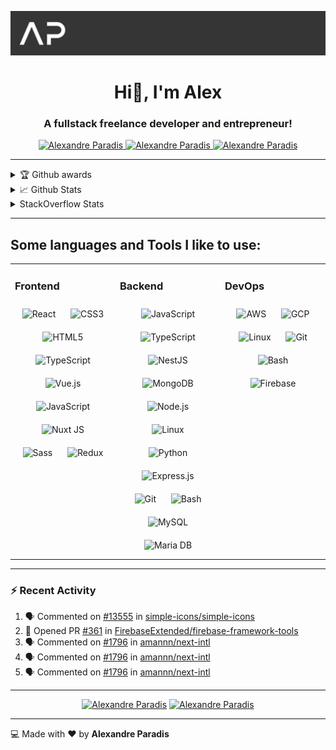 
<!-- 
[![Years Badge](https://badges.pufler.dev/years/service-paradis)](https://github.com/service-paradis)
[![Updated Badge](https://badges.pufler.dev/updated/service-paradis/service-paradis)](https://github.com/service-paradis)
-->

<p>
  <img src="assets/banner.png" alt="Alexandre Paradis" /> 
</p>

<h1 align="center">
  Hi👋, I'm Alex
</h1>
<h3 align="center">
  A fullstack freelance developer and entrepreneur!
</h3>

<p align="center">
  <a href="mailto:service.paradis@gmail.com">
    <img src="https://img.shields.io/badge/-Alexandre%20Paradis-d14836?logo=gmail&logoColor=ffffff&link=mailto:service.paradis@gmail.com" alt="Alexandre Paradis" />
  </a> 
  <a href="https://linkedin.com/in/alexandre-paradis" target="_blank">
    <img src="https://img.shields.io/badge/-Alexandre%20Paradis-0077b5?logo=linkedin&link=https://linkedin.com/in/alexandre-paradis" alt="Alexandre Paradis" />
  </a> 
  <a href="https://stackoverflow.com/users/2774496/service-paradis" target="_blank">
    <img src="https://img.shields.io/badge/-Alexandre%20Paradis-fe7a16?logo=stackoverflow&logoColor=ffffff&link=https://stackoverflow.com/users/2774496/service-paradis"  alt="Alexandre Paradis" />
  </a>
</p>

<!-- 
<p align="left"> 
  <img src="https://komarev.com/ghpvc/?username=service-paradis&label=Profile%20views&color=0e75b6&style=flat" alt="Alexandre Paradis" /> 
</p>
-->

---

<details>
  <summary>🏆 Github awards</summary>
  
  <!-- ![Alexandre Paradis Github Trophy](https://github-profile-trophy.vercel.app/?username=service-paradis&theme=onedark) -->
  ![Alexandre Paradis Github Trophy](https://github-profile-trophy.vercel.app/?username=service-paradis&theme=onedark&title=PullRequest,Commit,Issues)
</details>

<details>
  <summary>📈 Github Stats</summary>
  
  ![Alexandre Paradis Github Stats](https://github-readme-stats.vercel.app/api?username=service-paradis&theme=onedark&count_private=true&show_icons=true&locale=en)
</details>

<!--
<details>
  <summary>🔧 Github Most used languages</summary>
  
  ![Alexandre Paradis Most used languages](https://github-readme-stats.vercel.app/api/top-langs?username=service-paradis&theme=onedark&count_private=true&show_icons=true&langs_count=10&locale=en&layout=compact&exclude_repo=plugin.image.thechive)
</details>
-->

<details>
  <summary>StackOverflow Stats</summary>
  
  ![Alexandre Paradis StackOverflow Stats](https://github-readme-stackoverflow.vercel.app/?userID=2774496&theme=dark&layout=compact)
</details>

---

## Some languages and Tools I like to use:
<table><tr><td valign="top" width="33%">

### Frontend  
<div align="center">  
<img style="margin: 10px" src="https://profilinator.rishav.dev/skills-assets/react-original-wordmark.svg" alt="React" height="50" />  
<img style="margin: 10px" src="https://profilinator.rishav.dev/skills-assets/css3-original-wordmark.svg" alt="CSS3" height="50" />  
<img style="margin: 10px" src="https://profilinator.rishav.dev/skills-assets/html5-original-wordmark.svg" alt="HTML5" height="50" />  
<img style="margin: 10px" src="https://profilinator.rishav.dev/skills-assets/typescript-original.svg" alt="TypeScript" height="50" />  
<img style="margin: 10px" src="https://profilinator.rishav.dev/skills-assets/vuejs-original-wordmark.svg" alt="Vue.js" height="50" />  
<img style="margin: 10px" src="https://profilinator.rishav.dev/skills-assets/javascript-original.svg" alt="JavaScript" height="50" />  
<img style="margin: 10px" src="https://profilinator.rishav.dev/skills-assets/nuxt.png" alt="Nuxt JS" height="50" />  
<img style="margin: 10px" src="https://profilinator.rishav.dev/skills-assets/sass-original.svg" alt="Sass" height="50" />  
<img style="margin: 10px" src="https://profilinator.rishav.dev/skills-assets/redux-original.svg" alt="Redux" height="50" />  
</div>

</td><td valign="top" width="33%">

### Backend  
<div align="center">  
<img style="margin: 10px" src="https://profilinator.rishav.dev/skills-assets/javascript-original.svg" alt="JavaScript" height="50" />  
<img style="margin: 10px" src="https://profilinator.rishav.dev/skills-assets/typescript-original.svg" alt="TypeScript" height="50" />   
<img style="margin: 10px" src="https://profilinator.rishav.dev/skills-assets/nestjs.svg" alt="NestJS" height="50" /> 
<img style="margin: 10px" src="https://profilinator.rishav.dev/skills-assets/mongodb-original-wordmark.svg" alt="MongoDB" height="50" />  
<img style="margin: 10px" src="https://profilinator.rishav.dev/skills-assets/nodejs-original-wordmark.svg" alt="Node.js" height="50" />  
<img style="margin: 10px" src="https://profilinator.rishav.dev/skills-assets/linux-original.svg" alt="Linux" height="50" />  
<img style="margin: 10px" src="https://profilinator.rishav.dev/skills-assets/python-original.svg" alt="Python" height="50" />  
<img style="margin: 10px" src="https://profilinator.rishav.dev/skills-assets/express-original-wordmark.svg" alt="Express.js" height="50" />  
<img style="margin: 10px" src="https://profilinator.rishav.dev/skills-assets/git-scm-icon.svg" alt="Git" height="50" />  
<img style="margin: 10px" src="https://profilinator.rishav.dev/skills-assets/gnu_bash-icon.svg" alt="Bash" height="50" />  
<img style="margin: 10px" src="https://profilinator.rishav.dev/skills-assets/mysql-original-wordmark.svg" alt="MySQL" height="50" />  
<img style="margin: 10px" src="https://profilinator.rishav.dev/skills-assets/mariadb.png" alt="Maria DB" height="50" />  
</div>

</td><td valign="top" width="33%">

### DevOps  
<div align="center">  
<img style="margin: 10px" src="https://profilinator.rishav.dev/skills-assets/amazonwebservices-original-wordmark.svg" alt="AWS" height="50" />  
<img style="margin: 10px" src="https://profilinator.rishav.dev/skills-assets/google_cloud-icon.svg" alt="GCP" height="50" />  
<img style="margin: 10px" src="https://profilinator.rishav.dev/skills-assets/linux-original.svg" alt="Linux" height="50" />  
<img style="margin: 10px" src="https://profilinator.rishav.dev/skills-assets/git-scm-icon.svg" alt="Git" height="50" />  
<img style="margin: 10px" src="https://profilinator.rishav.dev/skills-assets/gnu_bash-icon.svg" alt="Bash" height="50" />  
<img style="margin: 10px" src="https://profilinator.rishav.dev/skills-assets/firebase.png" alt="Firebase" height="50" />  
</div>

</td></tr></table>  

---

### :zap: Recent Activity
<!--START_SECTION:activity-->
1. 🗣 Commented on [#13555](https://github.com/simple-icons/simple-icons/issues/13555#issuecomment-3107789431) in [simple-icons/simple-icons](https://github.com/simple-icons/simple-icons)
2. 💪 Opened PR [#361](https://github.com/FirebaseExtended/firebase-framework-tools/pull/361) in [FirebaseExtended/firebase-framework-tools](https://github.com/FirebaseExtended/firebase-framework-tools)
3. 🗣 Commented on [#1796](https://github.com/amannn/next-intl/issues/1796#issuecomment-2747984034) in [amannn/next-intl](https://github.com/amannn/next-intl)
4. 🗣 Commented on [#1796](https://github.com/amannn/next-intl/issues/1796#issuecomment-2747966864) in [amannn/next-intl](https://github.com/amannn/next-intl)
5. 🗣 Commented on [#1796](https://github.com/amannn/next-intl/issues/1796#issuecomment-2730402540) in [amannn/next-intl](https://github.com/amannn/next-intl)
<!--END_SECTION:activity-->

---

<p align="center">
  <a href="https://paypal.me/paradisalexandre" target="_blank" style="display: inline-block;">
    <img src="https://img.shields.io/badge/-Paypal%20Me-00457c?logo=paypal&link=https://paypal.me/paradisalexandre" alt="Alexandre Paradis" />
  </a>
  <a href="https://github.com/sponsors/service-paradis" target="_blank" style="display: inline-block;">
    <img src="https://img.shields.io/badge/-Sponsor%20Me-fafbfc?logo=github-sponsors&link=https://github.com/sponsors/service-paradis" alt="Alexandre Paradis" />
  </a>
</p>

---

:computer: Made with :heart: by **Alexandre Paradis**
